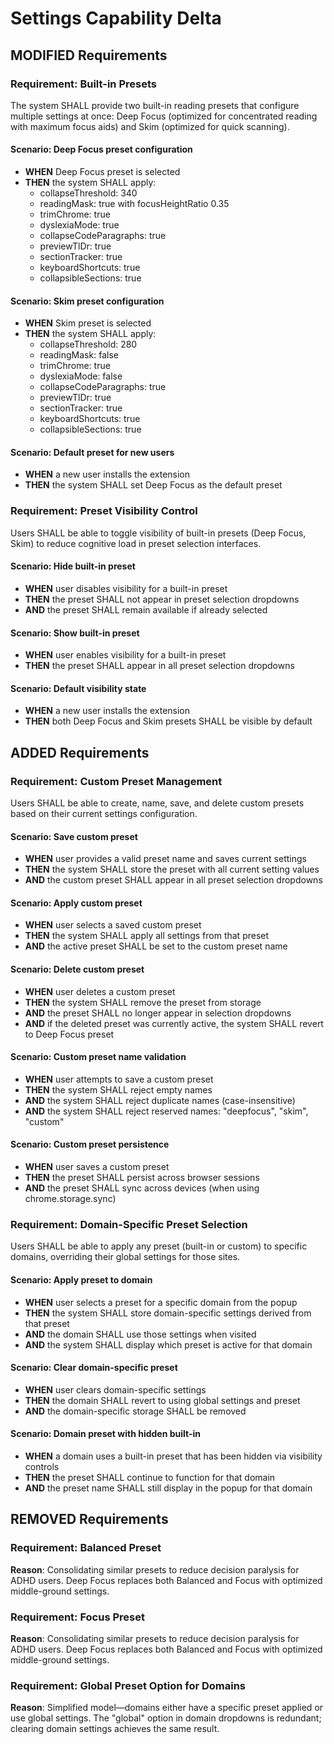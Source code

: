 # Settings Capability Delta

## MODIFIED Requirements

### Requirement: Built-in Presets
The system SHALL provide two built-in reading presets that configure multiple settings at once: Deep Focus (optimized for concentrated reading with maximum focus aids) and Skim (optimized for quick scanning).

#### Scenario: Deep Focus preset configuration
- **WHEN** Deep Focus preset is selected
- **THEN** the system SHALL apply:
  - collapseThreshold: 340
  - readingMask: true with focusHeightRatio 0.35
  - trimChrome: true
  - dyslexiaMode: true
  - collapseCodeParagraphs: true
  - previewTlDr: true
  - sectionTracker: true
  - keyboardShortcuts: true
  - collapsibleSections: true

#### Scenario: Skim preset configuration
- **WHEN** Skim preset is selected
- **THEN** the system SHALL apply:
  - collapseThreshold: 280
  - readingMask: false
  - trimChrome: true
  - dyslexiaMode: false
  - collapseCodeParagraphs: true
  - previewTlDr: true
  - sectionTracker: true
  - keyboardShortcuts: true
  - collapsibleSections: true

#### Scenario: Default preset for new users
- **WHEN** a new user installs the extension
- **THEN** the system SHALL set Deep Focus as the default preset

### Requirement: Preset Visibility Control
Users SHALL be able to toggle visibility of built-in presets (Deep Focus, Skim) to reduce cognitive load in preset selection interfaces.

#### Scenario: Hide built-in preset
- **WHEN** user disables visibility for a built-in preset
- **THEN** the preset SHALL not appear in preset selection dropdowns
- **AND** the preset SHALL remain available if already selected

#### Scenario: Show built-in preset
- **WHEN** user enables visibility for a built-in preset
- **THEN** the preset SHALL appear in all preset selection dropdowns

#### Scenario: Default visibility state
- **WHEN** a new user installs the extension
- **THEN** both Deep Focus and Skim presets SHALL be visible by default

## ADDED Requirements

### Requirement: Custom Preset Management
Users SHALL be able to create, name, save, and delete custom presets based on their current settings configuration.

#### Scenario: Save custom preset
- **WHEN** user provides a valid preset name and saves current settings
- **THEN** the system SHALL store the preset with all current setting values
- **AND** the custom preset SHALL appear in all preset selection dropdowns

#### Scenario: Apply custom preset
- **WHEN** user selects a saved custom preset
- **THEN** the system SHALL apply all settings from that preset
- **AND** the active preset SHALL be set to the custom preset name

#### Scenario: Delete custom preset
- **WHEN** user deletes a custom preset
- **THEN** the system SHALL remove the preset from storage
- **AND** the preset SHALL no longer appear in selection dropdowns
- **AND** if the deleted preset was currently active, the system SHALL revert to Deep Focus preset

#### Scenario: Custom preset name validation
- **WHEN** user attempts to save a custom preset
- **THEN** the system SHALL reject empty names
- **AND** the system SHALL reject duplicate names (case-insensitive)
- **AND** the system SHALL reject reserved names: "deepfocus", "skim", "custom"

#### Scenario: Custom preset persistence
- **WHEN** user saves a custom preset
- **THEN** the preset SHALL persist across browser sessions
- **AND** the preset SHALL sync across devices (when using chrome.storage.sync)

### Requirement: Domain-Specific Preset Selection
Users SHALL be able to apply any preset (built-in or custom) to specific domains, overriding their global settings for those sites.

#### Scenario: Apply preset to domain
- **WHEN** user selects a preset for a specific domain from the popup
- **THEN** the system SHALL store domain-specific settings derived from that preset
- **AND** the domain SHALL use those settings when visited
- **AND** the system SHALL display which preset is active for that domain

#### Scenario: Clear domain-specific preset
- **WHEN** user clears domain-specific settings
- **THEN** the domain SHALL revert to using global settings and preset
- **AND** the domain-specific storage SHALL be removed

#### Scenario: Domain preset with hidden built-in
- **WHEN** a domain uses a built-in preset that has been hidden via visibility controls
- **THEN** the preset SHALL continue to function for that domain
- **AND** the preset name SHALL still display in the popup for that domain

## REMOVED Requirements

### Requirement: Balanced Preset
**Reason**: Consolidating similar presets to reduce decision paralysis for ADHD users. Deep Focus replaces both Balanced and Focus with optimized middle-ground settings.

### Requirement: Focus Preset
**Reason**: Consolidating similar presets to reduce decision paralysis for ADHD users. Deep Focus replaces both Balanced and Focus with optimized middle-ground settings.

### Requirement: Global Preset Option for Domains
**Reason**: Simplified model—domains either have a specific preset applied or use global settings. The "global" option in domain dropdowns is redundant; clearing domain settings achieves the same result.
